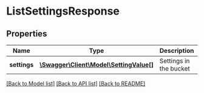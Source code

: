 # ListSettingsResponse

## Properties
Name | Type | Description | Notes
------------ | ------------- | ------------- | -------------
**settings** | [**\Swagger\Client\Model\SettingValue[]**](SettingValue.md) | Settings in the bucket | [optional] 

[[Back to Model list]](../README.md#documentation-for-models) [[Back to API list]](../README.md#documentation-for-api-endpoints) [[Back to README]](../README.md)


